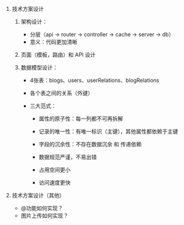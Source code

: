 1. 技术方案设计

   1. 架构设计：
      * 分层（api -> router -> controller -> cache -> server ->  db）
      * 意义：代码更加清晰

   2. 页面（模板，路由）和 API 设计

   3. 数据模型设计：

      * 4张表：blogs、users、userRelations、blogRelations

      * 各个表之间的关系（外键）

      * 三大范式：

        * 属性的原子性：每一列都不可再拆解

        * 记录的唯一性：有唯一标识（主键），其他属性都依赖于主键

        * 字段的沉余性：不存在数据沉余 和 传递依赖

        * 数据规范严谨，不易出错

        * 占用空间更小

        * 访问速度更快

          

2. 技术方案设计（其他）

   * @功能如何实现？
   * 图片上传如何实现？

   

   

